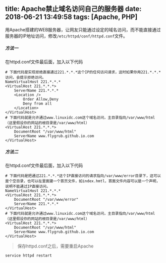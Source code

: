 title: Apache禁止域名访问自己的服务器
date: 2018-06-21 13:49:58
tags: [Apache, PHP]
---
用Apache搭建的WEB服务器，让网友只能通过设定的域名访问，而不能直接通过服务器的IP地址访问，修改`/etc/httpd/conf/httpd.conf`文件。  
##### 方法一  
在httpd.conf文件最后面，加入以下代码
```
# 下面代码是实现拒绝直接通过221.*.*.*这个IP的任何访问请求，这时如果你用221.*.*.*访问，会提示拒绝访问。
NameVirtualHost 221.*.*.*
<VirtualHost 221.*.*.*>
    ServerName 221.*.*.*
    <Location />
        Order Allow,Deny
        Deny from all
    </Location>
</VirtualHost>
# 下面代码就是允许通过www.linuxidc.com这个域名访问，主目录指向/var/www/html（这里假设你的网站的根目录是/var/www/html）
<VirtualHost 221.*.*.*>
    DocumentRoot "/var/www/html"
    ServerName www.flygrub.github.io.com
</VirtualHost>
```
##### 方法二  
在httpd.conf文件最后面，加入以下代码
```
# 下面代码是把通过221.*.*.*这个IP直接访问的请求指向/var/www/error目录下，这可以是个空目录，也可以在里面建一个首页文件，如index.hmtl，首面文件内容可以是一个声明，说明不能通过IP直接访问。
NameVirtualHost 221.*.*.*
<VirtualHost 221.*.*.*>
    DocumentRoot "/var/www/error"
    ServerName 221.*.*.*
</VirtualHost>
# 下面代码就是允许通过www.linuxidc.com这个域名访问，主目录指向/var/www/html（这里假设你的网站的根目录是/var/www/html）
<VirtualHost 221.*.*.*>
    DocumentRoot "/var/www/html"
    ServerName www.flygrub.github.io.com
</VirtualHost>
```
> 保存httpd.conf之后，需要重启Apache
```
service httpd restart
```